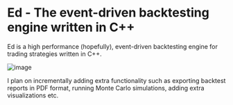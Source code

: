 # Ed - The event-driven backtesting engine written in C++

Ed is a high performance (hopefully), event-driven backtesting engine for trading strategies written in C++. 

![image](https://user-images.githubusercontent.com/60899044/135713467-90049643-8b27-4833-8432-b664477bc559.png)

I plan on incrementally adding extra functionality such as exporting backtest reports in PDF format, running Monte Carlo simulations, adding extra visualizations etc.
